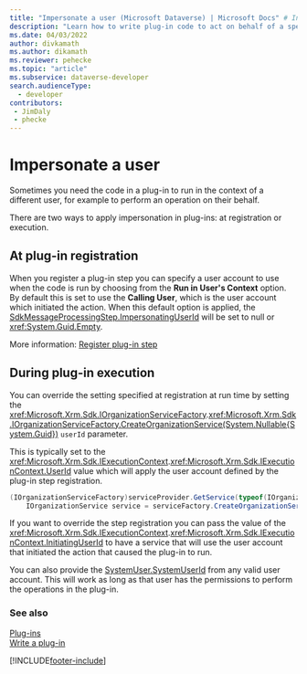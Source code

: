 ```yaml
---
title: "Impersonate a user (Microsoft Dataverse) | Microsoft Docs" # Intent and product brand in a unique string of 43-59 chars including spaces
description: "Learn how to write plug-in code to act on behalf of a specific user."
ms.date: 04/03/2022
author: divkamath
ms.author: dikamath
ms.reviewer: pehecke
ms.topic: "article"
ms.subservice: dataverse-developer
search.audienceType: 
  - developer
contributors:
 - JimDaly
 - phecke
---
```

# Impersonate a user

Sometimes you need the code in a plug-in to run in the context of a different user, for example to perform an operation on their behalf.

There are two ways to apply impersonation in plug-ins: at registration or execution.

## At plug-in registration

When you register a plug-in step you can specify a user account to use when the code is run by choosing from the **Run in User's Context** option. By default this is set to use the **Calling User**, which is the user account which initiated the action. When this default option is applied, the [SdkMessageProcessingStep.ImpersonatingUserId](reference/entities/sdkmessageprocessingstep.md#BKMK_ImpersonatingUserId) will be set to null or <xref:System.Guid.Empty>.

More information: [Register plug-in step](register-plug-in.md#step-registration)

## During plug-in execution

You can override the setting specified at registration at run time by setting the <xref:Microsoft.Xrm.Sdk.IOrganizationServiceFactory>.<xref:Microsoft.Xrm.Sdk.IOrganizationServiceFactory.CreateOrganizationService(System.Nullable{System.Guid})> `userId` parameter.

This is typically set to the <xref:Microsoft.Xrm.Sdk.IExecutionContext>.<xref:Microsoft.Xrm.Sdk.IExecutionContext.UserId> value which will apply the user account defined by the plug-in step registration.

```csharp
(IOrganizationServiceFactory)serviceProvider.GetService(typeof(IOrganizationServiceFactory));
    IOrganizationService service = serviceFactory.CreateOrganizationService(context.UserId);
```

If you want to override the step registration you can pass the value of the <xref:Microsoft.Xrm.Sdk.IExecutionContext>.<xref:Microsoft.Xrm.Sdk.IExecutionContext.InitiatingUserId> to have a service that will use the user account that initiated the action that caused the plug-in to run.

You can also provide the [SystemUser.SystemUserId](reference/entities/systemuser.md#BKMK_SystemUserId) from any valid user account. This will work as long as that user has the permissions to perform the operations in the plug-in.

### See also

[Plug-ins](plug-ins.md)  
[Write a plug-in](write-plug-in.md)


[!INCLUDE[footer-include](../../includes/footer-banner.md)]

